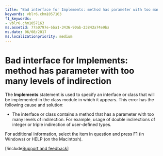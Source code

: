 ```yaml
---
title: "Bad interface for Implements: method has parameter with too many levels of indirection"
keywords: vblr6.chm1057163
f1_keywords:
- vblr6.chm1057163
ms.assetid: 77a0797e-6ba1-3436-90ab-23843a74e9ba
ms.date: 06/08/2017
ms.localizationpriority: medium
---
```



# Bad interface for Implements: method has parameter with too many levels of indirection

The **Implements** statement is used to specify an interface or class that will be implemented in the class module in which it appears. This error has the following cause and solution:



- The interface or class contains a method that has a parameter with too many levels of indirection. For example, usage of double indirections of integer or triple indirection of user-defined types.
    

For additional information, select the item in question and press F1 (in Windows) or HELP (on the Macintosh).

[!include[Support and feedback](~/includes/feedback-boilerplate.md)]